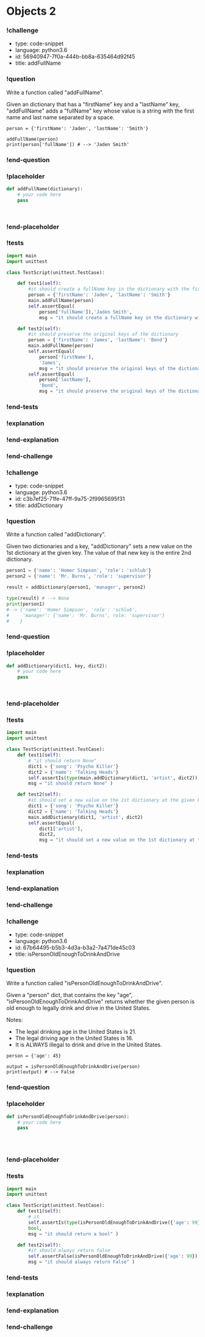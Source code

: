 # Objects 2

### !challenge

* type: code-snippet
* language: python3.6
* id: 56940947-7f0a-444b-bb8a-635464d92f45
* title: addFullName

### !question

Write a function called "addFullName".

Given an dictionary that has a "firstName" key and a "lastName" key, "addFullName" adds a "fullName" key whose value is a string with the first name and last name separated by a space.

```
person = {'firstName': 'Jaden', 'lastName': 'Smith'}

addFullName(person)
print(person['fullName']) # --> 'Jaden Smith'
```

### !end-question

### !placeholder

```python
def addFullName(dictionary):
    # your code here
    pass




```

### !end-placeholder

### !tests

```python
import main
import unittest

class TestScript(unittest.TestCase):

    def test1(self):
        #it should create a fullName key in the dictionary with the firstName and lastName separated by a space
        person = {'firstName': 'Jaden', 'lastName': 'Smith'}
        main.addFullName(person)
        self.assertEqual(
            person['fullName']),'Jaden Smith',
            msg = "it should create a fullName key in the dictionary with value of a string with the firstName and lastName separated by a space" )

    def test2(self):
        #it should preserve the original keys of the dictionary
        person = {'firstName': 'James', 'lastName': 'Bond'}
        main.addFullName(person)
        self.assertEqual(
            person['firstName'],
            'James',
            msg = "it should preserve the original keys of the dictionary" )
        self.assertEqual(
            person['lastName'],
            'Bond',
            msg = "it should preserve the original keys of the dictionary")        

```


### !end-tests

### !explanation

### !end-explanation

### !end-challenge

### !challenge

* type: code-snippet
* language: python3.6
* id: c3b7ef25-71fe-47ff-9a75-2f9965695f31
* title: addDictionary

### !question

Write a function called "addDictionary".

Given two dictionaries and a key, "addDictionary" sets a new value on the 1st dictionary at the given key. The value of that new key is the entire 2nd dictionary.

```python
person1 = {'name': 'Homer Simpson', 'role': 'schlub'}
person2 = {'name': 'Mr. Burns', 'role': 'supervisor'}

result = addDictionary(person1, 'manager', person2)

type(result) # --> None
print(person1)
#--> {'name': 'Homer Simpson', 'role': 'schlub',
#     'manager': {'name': 'Mr. Burns', role: 'supervisor'}
#    }
```

### !end-question

### !placeholder

```python
def addDictionary(dict1, key, dict2):
    # your code here
    pass




```

### !end-placeholder

### !tests

```python
import main
import unittest

class TestScript(unittest.TestCase):
    def test1(self):
        # "it should return None"
        dict1 = {'song': 'Psycho Killer'}
        dict2 = {'name': 'Talking Heads'}
        self.assertIs(type(main.addDictionary(dict1, 'artist', dict2)), None,
        msg = "it should return None" )

    def test2(self):
        #it should set a new value on the 1st dictionary at the given key. The value of that new key is the entire 2nd dictionary.
        dict1 = {'song': 'Psycho Killer'}
        dict2 = {'name': 'Talking Heads'}
        main.addDictionary(dict1, 'artist', dict2)
        self.assertEqual(
            dict1['artist'],
            dict2,
            msg = "it should set a new value on the 1st dictionary at the given key. The value of that new key is the entire 2nd dictionary." )


```

### !end-tests

### !explanation

### !end-explanation

### !end-challenge

### !challenge

* type: code-snippet
* language: python3.6
* id: 67b64495-b5b3-4d3a-b3a2-7a471de45c03
* title: isPersonOldEnoughToDrinkAndDrive

### !question

Write a function called "isPersonOldEnoughToDrinkAndDrive".

Given a "person" dict, that contains the key "age", "isPersonOldEnoughToDrinkAndDrive" returns whether the given person is old enough to legally drink and drive in the United States.

Notes:
* The legal drinking age in the United States is 21.
* The legal driving age in the United States is 16.
* It is ALWAYS illegal to drink and drive in the United States.

```
person = {'age': 45}

output = isPersonOldEnoughToDrinkAndDrive(person)
print(output) # --> False
```

### !end-question

### !placeholder

```python
def isPersonOldEnoughToDrinkAndDrive(person):
    # your code here
    pass





```

### !end-placeholder

### !tests

```python
import main
import unittest

class TestScript(unittest.TestCase):
    def test1(self):
        # it
        self.assertIs(type(isPersonOldEnoughToDrinkAndDrive({'age': 99})),
        bool,
        msg = "it should return a bool" )

    def test2(self):
        #it should always return false
        self.assertFalse(isPersonOldEnoughToDrinkAndDrive({'age': 99}),
        msg = "it should always return False" )

```


### !end-tests

### !explanation

### !end-explanation

### !end-challenge
